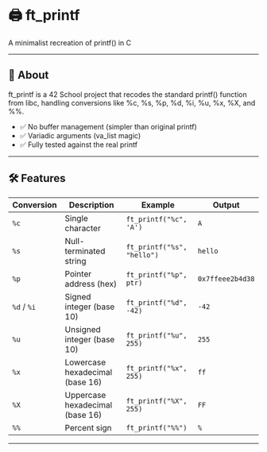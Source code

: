 # 🖨️ ft_printf
A minimalist recreation of printf() in C

---
## 📜 About
ft_printf is a 42 School project that recodes the standard printf() function from libc, handling conversions like %c, %s, %p, %d, %i, %u, %x, %X, and %%.

- ✅ No buffer management (simpler than original printf)
- ✅ Variadic arguments (va_list magic)
- ✅ Fully tested against the real printf
---
## 🛠 Features

| Conversion | Description                          | Example                                  | Output               |
|------------|--------------------------------------|------------------------------------------|----------------------|
| `%c`       | Single character                     | `ft_printf("%c", 'A')`                   | `A`                  |
| `%s`       | Null-terminated string               | `ft_printf("%s", "hello")`               | `hello`              |
| `%p`       | Pointer address (hex)                | `ft_printf("%p", ptr)`                   | `0x7ffeee2b4d38`     |
| `%d` / `%i`| Signed integer (base 10)             | `ft_printf("%d", -42)`                   | `-42`                |
| `%u`       | Unsigned integer (base 10)           | `ft_printf("%u", 255)`                   | `255`                |
| `%x`       | Lowercase hexadecimal (base 16)      | `ft_printf("%x", 255)`                   | `ff`                 |
| `%X`       | Uppercase hexadecimal (base 16)      | `ft_printf("%X", 255)`                   | `FF`                 |
| `%%`       | Percent sign                         | `ft_printf("%%")`                        | `%`                  |
---
